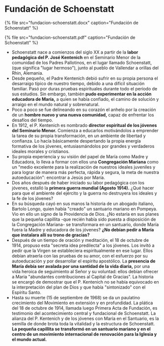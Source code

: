# Fundación de Schoenstatt

{% file src="fundacion-schoenstatt.docx" caption="Fundación de Schoenstatt" %}

{% file src="fundacion-schoenstatt.pdf" caption="Fundación de Schoenstatt" %}

* Schoenstatt nace a comienzos del siglo XX a partir de la **labor pedagógica del P. José Kentenich** en el Seminario Menor de la comunidad de los Padres Pallotinos, en el lugar llamado Schoenstatt, \(que significa "lugar hermoso"\), junto al pueblo de Vallendar a orillas del Rhin, Alemania.
* Desde pequeño, el Padre Kentenich debió sufrir en su propia persona el desarraigo típico de nuestro tiempo, debido a una difícil situación familiar. Pasó por duras pruebas espirituales durante todo el período de sus estudios. Sin embargo, también **pudo experimentar en la acción educadora de María,** a quien se había confiado, el camino de solución y arraigo en el mundo natural y sobrenatural.
* Poco a poco se fue delineando en su corazón el anhelo por la creación de un **hombre nuevo y una nueva comunidad,** capaz de enfrentar los desafíos del tiempo.
* En 1912, el P. Kentenich es nombrado **director espiritual de los jóvenes del Seminario Menor.** Comienza a educarlos motivándolos a emprender la tarea de su propia transformación, en un ambiente de libertad y confianza. Lo hacía básicamente despertando la propia energía formativa de los jóvenes, entusiasmándolos por grandes y verdaderos ideales morales y cristianos.
* Su propia experiencia y su visión del papel de María como Madre y Educadora, lo lleva a formar con ellos una **Congregación Mariana** como un "medio excelente para la realización de nuestros ideales juveniles y para lograr de manera más perfecta, rápida y segura, la meta de nuestra autoeducación": encontrar a Jesús por María.
* Dos años después de haber iniciado su labor pedagógica con los jóvenes, estalló la **primera guerra mundial \(Agosto 1914\).** ¿Qué hacer para que el ambiente del ejército y la guerra no destruyera los ideales y la fe de los jóvenes?
* En su búsqueda cayó en sus manos la historia de un abogado italiano, Bartolo Longo, quien había "creado" un santuario mariano en Pompeya. Vio en ello un signo de la Providencia de Dios. ¿No estaría en sus planes que la pequeña capillita -que recién había sido puesta a disposición de la Congregación Mariana- se transformara en un santuario, donde María fuera la Madre y educadora de los jóvenes? **¿No debían pedir a María que instalara allí su trono de gracias?**
* Después de un tiempo de oración y meditación, el 18 de octubre de 1914, propuso esta "secreta idea predilecta" a los jóvenes. Los invitó a pedir que la Virgen se estableciera espiritualmente en ese lugar. Ellos debían atraerla con las pruebas de su amor, con el esfuerzo por su autoeducación y por desarrollar el espíritu apostólico. La **presencia de María debía ser avalada por una santidad de la vida diaria,** por una vida heroica de seguimiento al Señor y su voluntad: ellos debían ofrecer a Maria "abundantes contribuciones al Capital de Gracias". La historia se encargó de demostrar que el P. Kentenich no se había equivocado en la interpretación del plan de Dios y que había "sintonizado" con el Espíritu Santo.
* Hasta su muerte \(15 de septiembre de 1968\) se da un paulatino crecimiento del Movimiento en extensión y en profundidad. La plática del 18 de octubre de 1914, llamada luego Primera Acta de Fundación, es testimonio del acontecimiento central y fundacional de Schoenstatt. La alianza del P. Kentenich y de los jóvenes con María en el Santuario, es la semilla de donde brota toda la vitalidad y la estructura de Schoenstatt. **La pequeña capillita se transformó en un santuario mariano y en el centro de un movimiento internacional de renovación para la Iglesia y el mundo actual.**

